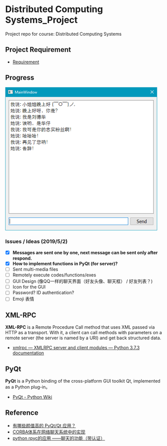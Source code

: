 # Distributed Computing Systems_Project

Project repo for course: Distributed Computing Systems

## Project Requirement
- [Requirement](./Requirement.md)

## Progress

![Current Version Screenshot](./Screenshot.png)

### Issues / Ideas (2019/5/2)

- [x] **Messages are sent one by one, next message can be sent only after respond.**
- [x] **How to implement functions in PyQt (for server)?**
- [ ] Sent multi-media files
- [ ] Remotely execute codes/functions/exes
- [ ] GUI Design (像QQ一样的聊天界面（好友头像、聊天框） / 好友列表？)
- [ ] Icon for the GUI
- [ ] Password? ID authentication?
- [ ] Emoji 表情
## XML-RPC

**XML-RPC** is a Remote Procedure Call method that uses XML passed via HTTP as a transport. With it, a client can call methods with parameters on a remote server (the server is named by a URI) and get back structured data.

- [xmlrpc — XMLRPC server and client modules — Python 3.7.3 documentation](https://docs.python.org/3/library/xmlrpc.html)

## PyQt

**PyQt** is a Python binding of the cross-platform GUI toolkit Qt, implemented as a Python plug-in。

- [PyQt - Python Wiki](https://wiki.python.org/moin/PyQt)

## Reference

- [有哪些颜值高的 PyQt/Qt 应用？](https://www.zhihu.com/question/39607624)
- [CORBA体系在网络聊天系统中的实现](./References/CORBA体系在网络聊天系统中的实现_马晓敏.pdf)
- [python rpyc的应用 ——聊天的功能（带认证）](https://my.oschina.net/VASKS/blog/651539)
